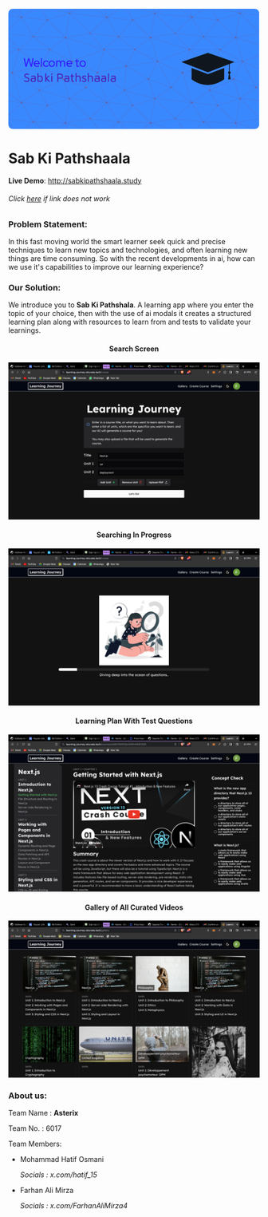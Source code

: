 ![](./github-header-image.png)

# Sab Ki Pathshaala

**Live Demo**: http://sabkipathshaala.study

###### Click [here](https://learning-journey.reluvate.tech/gallery) if link does not work

### Problem Statement:

In this fast moving world the smart learner seek quick and precise techniques to learn new topics and technologies, and often learning new things are time consuming. So with the recent developments in ai, how can we use it's capabilities to improve our learning experience?

### Our Solution:

We introduce you to **Sab Ki Pathshala**. A learning app where you enter the topic of your choice, then with the use of ai modals it creates a structured learning plan along with resources to learn from and tests to validate your learnings.

<h4 align="center">Search Screen</h4>

![](SCR-20231105-lxyr.png)

<h4 align="center">Searching In Progress</h4>

![](SCR-20231105-lybf.png)

<h4 align="center">Learning Plan With Test Questions</h4>

![](curated.png)

<h4 align="center">Gallery of All Curated Videos</h4>

![](gallery.png)

### About us:

Team Name : **Asterix**

Team No. : 6017

Team Members:

- Mohammad Hatif Osmani

  _Socials : x.com/hatif_15_

- Farhan Ali Mirza

  _Socials : x.com/FarhanAliMirza4_
